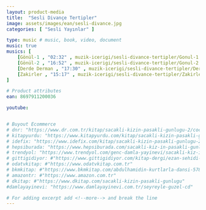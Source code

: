 ```yaml
---
layout: product-media
title:  "Sesli Divançe Tertipler"
image: assets/images/ean/sesli-divance.jpg
categories: [ "Sesli Yayınlar" ]

type: music # music, book, video, document
music: true
musics: [
    [Gönül-1 , "02:32" , muzik-icerigi/sesli-divance-tertipler/Gonul-1.mp3],
    [Gönül-2 , "16:52" , muzik-icerigi/sesli-divance-tertipler/Gonul-2.mp3],
    [Derde Derman , "17:30" , muzik-icerigi/sesli-divance-tertipler/Derde-Derman.mp3],
    [Zakirler , "15:17" , muzik-icerigi/sesli-divance-tertipler/Zakirler.mp3]
]

# Product attributes
ean: 8697911200036

youtube:


# Buyout Ecommerce
# dnr: "https://www.dr.com.tr/kitap/sacakli-kizin-pasakli-gunlugu-2/cocuk-ve-genclik/genclik-10-yas/roman-oyku/urunno=0001893059001"
# kitapyurdu: "https://www.kitapyurdu.com/kitap/sacakli-kizin-pasakli-gunlugu-2-/560122.html&filter_name=Sa%C3%A7akl%C4%B1+K%C4%B1z%27%C4%B1n+Pasakl%C4%B1+G%C3%BCnl%C3%BC%C4%9F%C3%BC+2"
# idefix: "https://www.idefix.com/kitap/sacakli-kizin-pasakli-gunlugu-2/cocuk-ve-genclik/genclik-10-yas/roman-oyku/urunno=0001893059001"
# hepsiburada: "https://www.hepsiburada.com/sacakli-kiz-in-pasakli-gunlugu-2-damla-yayinevi-p-HBV000012ER86"
# trendyol: "https://www.trendyol.com/genc-damla-yayinevi/sacakli-kiz-in-pasakli-gunlugu-2-p-54825777"
# gittigidiyor: #"https://www.gittigidiyor.com/kitap-dergi/ezan-sehidi-adnan-menderes_pdp_732728793"
# odatvkitap: #"https://www.odatvkitap.com.tr"
# bkmkitap: #"https://www.bkmkitap.com/abdulhamidin-kurtlarla-dansi-578226"
# amazontr: #"https://www.amazon.com.tr"
# dkitap: #"https://www.dkitap.com/sacakli-kizin-pasakli-gunlugu"
#damlayayinevi: "https://www.damlayayinevi.com.tr/seyreyle-guzel-cd"

# For adding excerpt add <!--more--> and break the line
---
```

<!--more--> 

